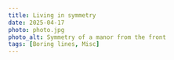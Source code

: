 ```yaml
---
title: Living in symmetry
date: 2025-04-17
photo: photo.jpg
photo_alt: Symmetry of a manor from the front
tags: [Boring lines, Misc]
---
```

